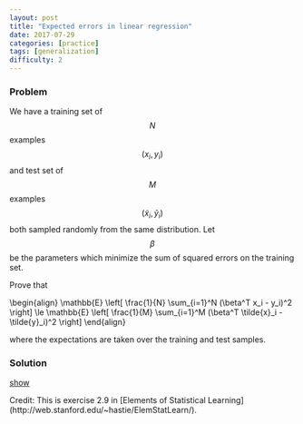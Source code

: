```yaml
---
layout: post
title: "Expected errors in linear regression"
date: 2017-07-29
categories: [practice]
tags: [generalization]
difficulty: 2
---
```


### Problem ###

We have a training set of $$N$$ examples $$(x_i, y_i)$$ and test set of $$M$$
examples $$(\tilde{x}_i, \tilde{y}_i)$$ both sampled randomly from the same
distribution. Let $$\beta$$ be the parameters which minimize the sum of squared
errors on the training set.

Prove that 

\begin{align}
\mathbb{E} \left[ \frac{1}{N} \sum\_{i=1}^N (\beta^T x\_i - y\_i)^2 \right] \le 
\mathbb{E} \left[ \frac{1}{M} \sum\_{i=1}^M (\beta^T \tilde{x}\_i - \tilde{y}\_i)^2 \right]
\end{align}

where the expectations are taken over the training and test samples.

### Solution ###
<a id='answer-toggle' href="#" onclick="toggleDiv()">show</a>

<div id="answer-block" style="display:none;" markdown="1">

The expectation for a given test example $$\mathbb{E} [ (\beta^T \tilde{x} -
\tilde{y})^2 ]$$ is constant thus the expectation over the test set does not
depend on $$M$$. Without loss of generality we can set $$M = N$$.

Now let $$\tilde{B}$$ be the parameters which minimize the sum of squared errors on the test set. Since the test set comes from the same distribution as the training set we have
\begin{align}
\mathbb{E} \left[ \frac{1}{N} \sum\_{i=1}^N (\beta^T x\_i - y\_i)^2 \right] =
\mathbb{E} \left[ \frac{1}{M} \sum\_{i=1}^M (\tilde{\beta}^T \tilde{x}\_i - \tilde{y}\_i)^2 \right].
\end{align}

Since $$\tilde{\beta}$$ is the minimizer of the sum of squared errors on the test set, we must have 
\begin{align}
\mathbb{E} \left[ \frac{1}{N} \sum\_{i=1}^N (\tilde{\beta}^T \tilde{x}\_i - \tilde{y}\_i)^2 \right] \le 
\mathbb{E} \left[ \frac{1}{M} \sum\_{i=1}^M (\beta^T \tilde{x}\_i - \tilde{y}\_i)^2 \right]
\end{align}

which proves the claim.

</div>

<div class="post-credit" markdown="1">
Credit: This is exercise 2.9 in [Elements of Statistical Learning](http://web.stanford.edu/~hastie/ElemStatLearn/).
</div>
